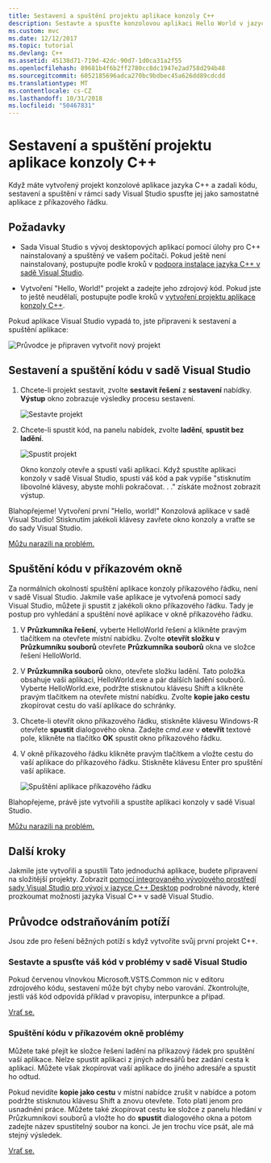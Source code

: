 ```yaml
---
title: Sestavení a spuštění projektu aplikace konzoly C++
description: Sestavte a spusťte konzolovou aplikaci Hello World v jazyce Visual C++
ms.custom: mvc
ms.date: 12/12/2017
ms.topic: tutorial
ms.devlang: C++
ms.assetid: 45138d71-719d-42dc-90d7-1d0ca31a2f55
ms.openlocfilehash: 89681b4f6b2ff2780cc8dc1947e2ad758d294b48
ms.sourcegitcommit: 6052185696adca270bc9bdbec45a626dd89cdcdd
ms.translationtype: MT
ms.contentlocale: cs-CZ
ms.lasthandoff: 10/31/2018
ms.locfileid: "50467831"
---
```

# <a name="build-and-run-a-c-console-app-project"></a>Sestavení a spuštění projektu aplikace konzoly C++

Když máte vytvořený projekt konzolové aplikace jazyka C++ a zadali kódu, sestavení a spuštění v rámci sady Visual Studio spusťte jej jako samostatné aplikace z příkazového řádku.

## <a name="prerequisites"></a>Požadavky

- Sada Visual Studio s vývoj desktopových aplikací pomocí úlohy pro C++ nainstalovaný a spuštěný ve vašem počítači. Pokud ještě není nainstalovaný, postupujte podle kroků v [podpora instalace jazyka C++ v sadě Visual Studio](../build/vscpp-step-0-installation.md).

- Vytvoření "Hello, World!" projekt a zadejte jeho zdrojový kód. Pokud jste to ještě neudělali, postupujte podle kroků v [vytvoření projektu aplikace konzoly C++](../build/vscpp-step-1-create.md).

Pokud aplikace Visual Studio vypadá to, jste připraveni k sestavení a spuštění aplikace:

   ![Průvodce je připraven vytvořit nový projekt](../build/media/vscpp-ready-to-build.png "Průvodce je připraven vytvořit nový projekt")

## <a name="build-and-run-your-code-in-visual-studio"></a>Sestavení a spuštění kódu v sadě Visual Studio

1. Chcete-li projekt sestavit, zvolte **sestavit řešení** z **sestavení** nabídky. **Výstup** okno zobrazuje výsledky procesu sestavení.

   ![Sestavte projekt](../build/media/vscpp-build-solution.gif "sestavení projektu")

1. Chcete-li spustit kód, na panelu nabídek, zvolte **ladění**, **spustit bez ladění**.

   ![Spustit projekt](../build/media/vscpp-start-without-debugging.gif "spustit projekt")

   Okno konzoly otevře a spustí vaši aplikaci. Když spustíte aplikaci konzoly v sadě Visual Studio, spustí váš kód a pak vypíše "stisknutím libovolné klávesy, abyste mohli pokračovat. . ." získáte možnost zobrazit výstup.

Blahopřejeme! Vytvoření první "Hello, world!" Konzolová aplikace v sadě Visual Studio! Stisknutím jakékoli klávesy zavřete okno konzoly a vraťte se do sady Visual Studio.

[Můžu narazili na problém.](#build-and-run-your-code-in-visual-studio-issues)

## <a name="run-your-code-in-a-command-window"></a>Spuštění kódu v příkazovém okně

Za normálních okolností spuštění aplikace konzoly příkazového řádku, není v sadě Visual Studio. Jakmile vaše aplikace je vytvořená pomocí sady Visual Studio, můžete ji spustit z jakékoli okno příkazového řádku. Tady je postup pro vyhledání a spuštění nové aplikace v okně příkazového řádku.

1. V **Průzkumníka řešení**, vyberte HelloWorld řešení a klikněte pravým tlačítkem na otevřete místní nabídku. Zvolte **otevřít složku v Průzkumníku souborů** otevřete **Průzkumníka souborů** okna ve složce řešení HelloWorld.

1. V **Průzkumníka souborů** okno, otevřete složku ladění. Tato položka obsahuje vaši aplikaci, HelloWorld.exe a pár dalších ladění souborů. Vyberte HelloWorld.exe, podržte stisknutou klávesu Shift a klikněte pravým tlačítkem na otevřete místní nabídku. Zvolte **kopie jako cestu** zkopírovat cestu do vaší aplikace do schránky.

1. Chcete-li otevřít okno příkazového řádku, stiskněte klávesu Windows-R otevřete **spustit** dialogového okna. Zadejte *cmd.exe* v **otevřít** textové pole, klikněte na tlačítko **OK** spustit okno příkazového řádku.

1. V okně příkazového řádku klikněte pravým tlačítkem a vložte cestu do vaší aplikace do příkazového řádku. Stiskněte klávesu Enter pro spuštění vaší aplikace.

   ![Spuštění aplikace příkazového řádku](../build/media/vscpp-run-in-cmd.gif "spuštění aplikace příkazového řádku")

Blahopřejeme, právě jste vytvořili a spustíte aplikaci konzoly v sadě Visual Studio.

[Můžu narazili na problém.](#run-your-code-in-a-command-window-issues)

## <a name="next-steps"></a>Další kroky

Jakmile jste vytvořili a spustili Tato jednoduchá aplikace, budete připravení na složitější projekty. Zobrazit [pomocí integrovaného vývojového prostředí sady Visual Studio pro vývoj v jazyce C++ Desktop](../ide/using-the-visual-studio-ide-for-cpp-desktop-development.md) podrobné návody, které prozkoumat možnosti jazyka Visual C++ v sadě Visual Studio.

## <a name="troubleshooting-guide"></a>Průvodce odstraňováním potíží

Jsou zde pro řešení běžných potíží s když vytvoříte svůj první projekt C++.

### <a name="build-and-run-your-code-in-visual-studio-issues"></a>Sestavte a spusťte váš kód v problémy v sadě Visual Studio

Pokud červenou vlnovkou Microsoft.VSTS.Common nic v editoru zdrojového kódu, sestavení může být chyby nebo varování. Zkontrolujte, jestli váš kód odpovídá příklad v pravopisu, interpunkce a případ.

[Vrať se.](#build-and-run-your-code-in-visual-studio)

### <a name="run-your-code-in-a-command-window-issues"></a>Spuštění kódu v příkazovém okně problémy

Můžete také přejít ke složce řešení ladění na příkazový řádek pro spuštění vaší aplikace. Nelze spustit aplikaci z jiných adresářů bez zadání cesta k aplikaci. Můžete však zkopírovat vaší aplikace do jiného adresáře a spustit ho odtud.

Pokud nevidíte **kopie jako cestu** v místní nabídce zrušit v nabídce a potom podržte stisknutou klávesu Shift a znovu otevřete. Toto platí jenom pro usnadnění práce. Můžete také zkopírovat cestu ke složce z panelu hledání v Průzkumníkovi souborů a vložte ho do **spustit** dialogového okna a potom zadejte název spustitelný soubor na konci. Je jen trochu více psát, ale má stejný výsledek.

[Vrať se.](#run-your-code-in-a-command-window)

<iframe src="" height="0" width="0" frameborder="0" name="frameTarget" />
